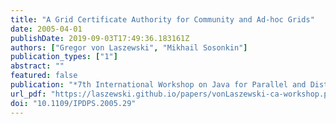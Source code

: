 ```yaml
---
title: "A Grid Certificate Authority for Community and Ad-hoc Grids"
date: 2005-04-01
publishDate: 2019-09-03T17:49:36.183161Z
authors: ["Gregor von Laszewski", "Mikhail Sosonkin"]
publication_types: ["1"]
abstract: ""
featured: false
publication: "*7th International Workshop on Java for Parallel and Distributed Computing, published in the Proceedings of the 19th International Parallel and Distributed Processing Symposium*"
url_pdf: "https://laszewski.github.io/papers/vonLaszewski-ca-workshop.pdf"
doi: "10.1109/IPDPS.2005.29"
---
```


